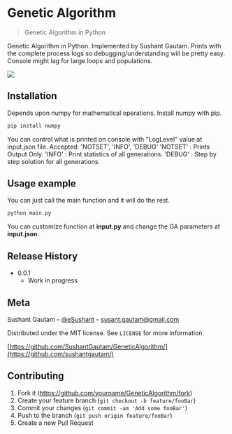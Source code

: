 # Genetic Algorithm
> Genetic Algorithm in Python

Genetic Algorithm in Python. Implemented by Sushant Gautam.
Prints with the complete process logs so debugging/understanding will be pretty easy. Console might lag for large loops and populations. 

![](header.png)

## Installation
Depends upon numpy for mathematical operations. 
Install numpy with pip.

```sh
pip install numpy
```
You can control what is printed on console with "LogLevel" value at input.json file. Accepted: 'NOTSET', 'INFO', 'DEBUG'
'NOTSET' : Prints Output Only.
'INFO' : Print statistics of all generations.
'DEBUG' : Step by step solution for all generations.
## Usage example

You can just call the main function and it will do the rest.
```sh
python main.py
```
You can customize function at **input.py** and change the GA parameters at **input.json**.



## Release History

* 0.0.1
    * Work in progress

## Meta

Sushant Gautam – [@eSushant](https://twitter.com/eSushant) – susant.gautam@gmail.com

Distributed under the MIT license. See ``LICENSE`` for more information.

[https://github.com/SushantGautam/GeneticAlgorithm/](https://github.com/sushantgautam/)

## Contributing

1. Fork it (<https://github.com/yourname/GeneticAlgorithm/fork>)
2. Create your feature branch (`git checkout -b feature/fooBar`)
3. Commit your changes (`git commit -am 'Add some fooBar'`)
4. Push to the branch (`git push origin feature/fooBar`)
5. Create a new Pull Request

<!-- Markdown link & img dfn's -->

